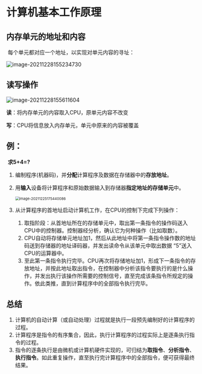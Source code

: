 # 计算机基本工作原理

## 内存单元的地址和内容

​	每个单元都对应一个地址，以实现对单元内容的寻址：

![image-20211228155234730](https://cdn.jsdelivr.net/gh/letengzz/Two-C/img/PM/First/image-20211228155234730.png)

## 读写操作

![image-20211228155611604](https://cdn.jsdelivr.net/gh/letengzz/Two-C/img/PM/First/image-20211228155611604.png)

**读**：将内存单元的内容取入CPU，原单元内容不改变

**写**：CPU将信息放入内存单元，单元中原来的内容被覆盖

## 例：

​	**求5+4=?**

1. 编制程序(机器码)，并**分配**计算程序及数据在存储器中的**存放地址**。

2. 用**输入**设备将计算程序和原始数据输入到存储器**指定地址的存储单元**中。

   <img src="C:\Users\LetengZzz\AppData\Roaming\Typora\typora-user-images\image-20211225175440086.png" alt="image-20211225175440086" style="zoom:67%;" />

3. 从计算程序的首地址启动计算机工作，在CPU的控制下完成下列操作：

   1. 取指阶段：从首地址所在的存储单元中，取出第一条指令的操作码送入CPU中的控制器。控制器经分析，确认它为何种操作（比如取数）。
   2. CPU自动将存储单元地址加1，然后从此地址中将第一条指令操作数的地址码送到存储器的地址译码器，并发出读命令从该单元中取出数据 “5”送入CPU的运算器中。
   3. 至此第一条指令执行完毕。CPU再次将存储地址加1，形成下一条指令的存放地址，并按此地址取出指令，在控制器中分析该指令要执行的是什么操作，并发出执行该操作所需要的控制信号，直至完成该条指令所规定的操作。依此类推，直到计算程序中的全部指令执行完毕。

## 总结

1.  计算机的自动计算（或自动处理）过程就是执行一段预先编制好的计算程序的过程。
2.  计算程序是指令的有序集合，因此，执行计算程序的过程实际上是逐条执行指令的过程。
3. 指令的逐条执行是由微机或计算机硬件实现的，可归结为**取指令**、**分析指令**、**执行指令**。如此重复操作，直至执行完计算程序中的全部指令，便可获得最终结果。